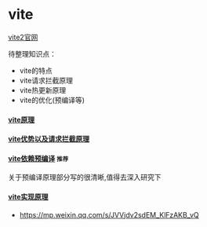 # vite

[vite2官网](https://cn.vitejs.dev/)

待整理知识点：
  - vite的特点
  - vite请求拦截原理
  - vite热更新原理
  - vite的优化(预编译等)

#### [vite原理](https://juejin.cn/post/6844904146915573773)

#### [vite优势以及请求拦截原理](https://juejin.cn/post/6881078539756503047)

#### [vite依赖预编译](https://zhuanlan.zhihu.com/p/352403391) `推荐`  
  关于预编译原理部分写的很清晰,值得去深入研究下

#### [vite实现原理](https://segmentfault.com/a/1190000023317812)
  - https://mp.weixin.qq.com/s/JVVjdv2sdEM_KlFzAKB_vQ
